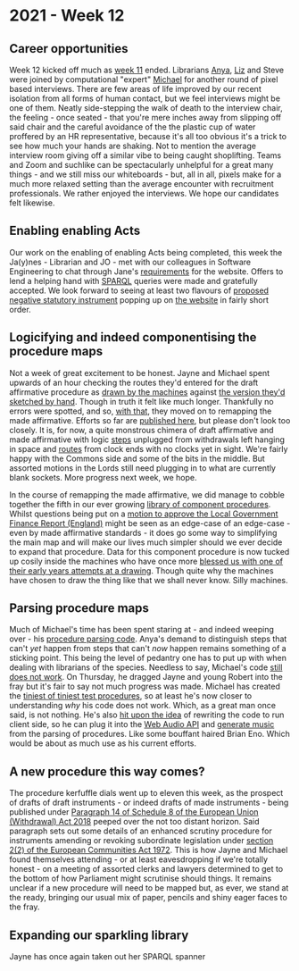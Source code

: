 # 2021 - Week 12

## Career opportunities

Week 12 kicked off much as [week 11](https://ukparliament.github.io/ontologies/meta/weeknotes/2021/11/) ended. Librarians [Anya](https://twitter.com/bitten_), [Liz](https://twitter.com/greensideknits) and Steve were joined by computational "expert" [Michael](https://twitter.com/fantasticlife) for another round of pixel based interviews. There are few areas of life improved by our recent isolation from all forms of human contact, but we feel interviews might be one of them. Neatly side-stepping the walk of death to the interview chair, the feeling - once seated - that you're mere inches away from slipping off said chair and the careful avoidance of the the plastic cup of water proffered by an HR representative, because it's all too obvious it's a trick to see how much your hands are shaking. Not to mention the average interview room giving off a similar vibe to being caught shoplifting. Teams and Zoom and suchlike can be spectacularly unhelpful for a great many things - and we still miss our whiteboards - but, all in all, pixels make for a much more relaxed setting than the average encounter with recruitment professionals. We rather enjoyed the interviews. We hope our candidates felt likewise.

## Enabling enabling Acts

Our work on the enabling of enabling Acts being completed, this week the Ja(y)nes - Librarian and JO - met with our colleagues in Software Engineering to chat through Jane's [requirements](https://trello.com/c/TMHt6dSy/156-si-214-introducing-other-procedures) for the website. Offers to lend a helping hand with [SPARQL](https://en.wikipedia.org/wiki/SPARQL) queries were made and gratefully accepted. We look forward to seeing at least two flavours of [proposed negative statutory instrument](https://www.parliament.uk/site-information/glossary/proposed-negative-statutory-instrument) popping up on [the website](https://statutoryinstruments.parliament.uk/) in fairly short order.

## Logicifying and indeed componentising the procedure maps

Not a week of great excitement to be honest. Jayne and Michael spent upwards of an hour checking the routes they'd entered for the draft affirmative procedure as [drawn by the machines](https://ukparliament.github.io/ontologies/meta/weeknotes/2021/12/draft-affirmative.png) against [the version they'd sketched by hand](https://ukparliament.github.io/ontologies/procedure/flowcharts/sis/logic-gates/draft-affirmative.pdf). Though in truth it felt like much longer. Thankfully no errors were spotted, and so, [with that](https://trello.com/c/gJT3tMkh/20-enter-draft-affirmative-routes-to-staging), they moved on to remapping the made affirmative. Efforts so far are [published here](https://ukparliament.github.io/ontologies/procedure/flowcharts/sis/logic-gates/made-affirmative.pdf), but please don't look too closely. It is, for now, a quite monstrous chimera of draft affirmative and made affirmative with logic [steps](https://ukparliament.github.io/ontologies/procedure/procedure-ontology.html#d4e175) unplugged from withdrawals left hanging in space and [routes](https://ukparliament.github.io/ontologies/procedure/procedure-ontology.html#d4e164) from clock ends with no clocks yet in sight. We're fairly happy with the Commons side and some of the bits in the middle. But assorted motions in the Lords still need plugging in to what are currently blank sockets. More progress next week, we hope.

In the course of remapping the made affirmative, we did manage to cobble together the fifth in our ever growing [library of component procedures](https://github.com/ukparliament/ontologies/tree/master/procedure/flowcharts/components). Whilst questions being put on a [motion to approve the Local Government Finance Report (England)](https://github.com/ukparliament/ontologies/blob/master/procedure/flowcharts/components/local-government-finance-report/local-government-finance-report.pdf) might be seen as an edge-case of an edge-case - even by made affirmative standards - it does go some way to simplifying the main map and will make our lives much simpler should we ever decide to expand that procedure. Data for this component procedure is now tucked up cosily inside the machines who have once more [blessed us with one of their early years attempts at a drawing](https://ukparliament.github.io/ontologies/meta/weeknotes/2021/12/lgfr.png). Though quite why the machines have chosen to draw the thing like that we shall never know. Silly machines.

## Parsing procedure maps

Much of Michael's time has been spent staring at - and indeed weeping over - his [procedure parsing code](https://github.com/ukparliament/procedure-parsing/blob/master/app/controllers/work_package_controller.rb#L29). Anya's demand to distinguish steps that can't *yet* happen from steps that can't *now* happen remains something of a sticking point. This being the level of pedantry one has to put up with when dealing with librarians of the species. Needless to say, Michael's code [still does not work](https://api.parliament.uk/procedures/work-packages/198/parse). On Thursday, he dragged Jayne and young Robert into the fray but it's fair to say not much progress was made. Michael has created the [tiniest of tiniest test procedures](https://ukparliament.github.io/ontologies/meta/weeknotes/2021/12/test-procedure.png), so at least he's now closer to understanding *why* his code does not work. Which, as a great man once said, is not nothing. He's also [hit upon the idea](https://twitter.com/fantasticlife/status/1375046215054807043) of rewriting the code to run client side, so he can plug it into the [Web Audio API](https://developer.mozilla.org/en-US/docs/Web/API/Web_Audio_API) and [generate music](https://en.wikipedia.org/wiki/Generative_music) from the parsing of procedures. Like some bouffant haired Brian Eno. Which would be about as much use as his current efforts.

## A new procedure this way comes?

The procedure kerfuffle dials went up to eleven this week, as the prospect of drafts of draft instruments - or indeed drafts of made instruments - being published under [Paragraph 14 of Schedule 8 of the European Union (Withdrawal) Act 2018](https://www.legislation.gov.uk/ukpga/2018/16/schedule/8/enacted#schedule-8-paragraph-14) peeped over the not too distant horizon. Said paragraph sets out some details of an enhanced scrutiny procedure for instruments amending or revoking subordinate legislation under [section 2(2) of the European Communities Act 1972](https://www.legislation.gov.uk/ukpga/1972/68/section/2#section-2-2). This is how Jayne and Michael found themselves attending - or at least eavesdropping if we're totally honest - on a meeting of assorted clerks and lawyers determined to get to the bottom of how Parliament might scrutinise should things. It remains unclear if a new procedure will need to be mapped but, as ever, we stand at the ready, bringing our usual mix of paper, pencils and shiny eager faces to the fray.

## Expanding our sparkling library

Jayne has once again taken out her SPARQL spanner


